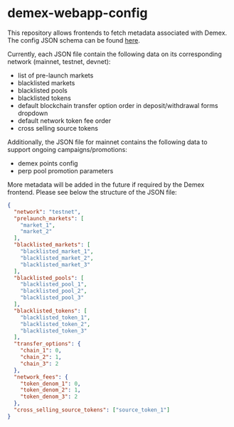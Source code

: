 # demex-webapp-config

This repository allows frontends to fetch metadata associated with Demex.
The config JSON schema can be found [here](/config.schema.json).

Currently, each JSON file contain the following data on its corresponding network (mainnet, testnet, devnet):
- list of pre-launch markets
- blacklisted markets
- blacklisted pools
- blacklisted tokens
- default blockchain transfer option order in deposit/withdrawal forms dropdown
- default network token fee order
- cross selling source tokens

Additionally, the JSON file for mainnet contains the following data to support ongoing campaigns/promotions:
- demex points config
- perp pool promotion parameters

More metadata will be added in the future if required by the Demex frontend. Please see below the structure of the JSON file:

```json
{
  "network": "testnet",
  "prelaunch_markets": [
    "market_1",
    "market_2"
  ],
  "blacklisted_markets": [
    "blacklisted_market_1",
    "blacklisted_market_2",
    "blacklisted_market_3"
  ],
  "blacklisted_pools": [
    "blacklisted_pool_1",
    "blacklisted_pool_2",
    "blacklisted_pool_3"
  ],
  "blacklisted_tokens": [
    "blacklisted_token_1",
    "blacklisted_token_2",
    "blacklisted_token_3"
  ],
  "transfer_options": {
    "chain_1": 0,
    "chain_2": 1,
    "chain_3": 2
  },
  "network_fees": {
    "token_denom_1": 0,
    "token_denom_2": 1,
    "token_denom_3": 2
  },
  "cross_selling_source_tokens": ["source_token_1"]
}
```
